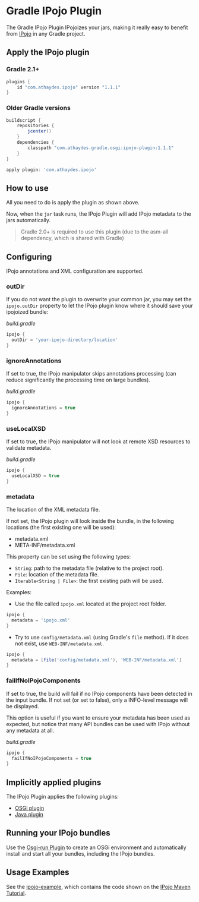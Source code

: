 # Gradle IPojo Plugin

The Gradle IPojo Plugin IPojoizes your jars, making it really easy to benefit from [IPojo](http://felix.apache.org/documentation/subprojects/apache-felix-ipojo.html)
in any Gradle project.

## Apply the IPojo plugin

### Gradle 2.1+

```groovy
plugins {
    id "com.athaydes.ipojo" version "1.1.1"
}
```

### Older Gradle versions

```groovy
buildscript {
    repositories {
        jcenter()
    }
    dependencies {
        classpath "com.athaydes.gradle.osgi:ipojo-plugin:1.1.1"
    }
}

apply plugin: 'com.athaydes.ipojo'
```

## How to use

All you need to do is apply the plugin as shown above.

Now, when the ``jar`` task runs, the IPojo Plugin will add IPojo metadata to the jars automatically.

> Gradle 2.0+ is required to use this plugin (due to the asm-all dependency, which is shared with Gradle)

## Configuring

IPojo annotations and XML configuration are supported.

### outDir

If you do not want the plugin to overwrite your common jar,
you may set the ``ipojo.outDir`` property to let the IPojo plugin
know where it should save your ipojoized bundle:

*build.gradle*

```groovy
ipojo {
  outDir = 'your-ipojo-directory/location'
}
```

### ignoreAnnotations

If set to true, the IPojo manipulator skips annotations processing
(can reduce significantly the processing time on large bundles).

*build.gradle*

```groovy
ipojo {
  ignoreAnnotations = true
}
```

### useLocalXSD

If set to true, the IPojo manipulator will not look at remote XSD resources to validate metadata.

*build.gradle*

```groovy
ipojo {
  useLocalXSD = true
}
```

### metadata

The location of the XML metadata file.

If not set, the IPojo plugin will look inside the bundle, in the following locations (the first existing one will be used):

* metadata.xml
* META-INF/metadata.xml

This property can be set using the following types:

* ``String``: path to the metadata file (relative to the project root).
* ``File``: location of the metadata file.
* ``Iterable<String | File>``: the first existing path will be used.

Examples:

* Use the file called ``ipojo.xml`` located at the project root folder.

```groovy
ipojo {
  metadata = 'ipojo.xml'
}
```

* Try to use ``config/metadata.xml`` (using Gradle's ``file`` method).
  If it does not exist, use ``WEB-INF/metadata.xml``.

```groovy
ipojo {
  metadata = [file('config/metadata.xml'), 'WEB-INF/metadata.xml']
}
```

### failIfNoIPojoComponents

If set to true, the build will fail if no IPojo components have been detected in the input bundle.
If not set (or set to false), only a INFO-level message will be displayed.

This option is useful if you want to ensure your metadata has been used as expected, but notice that many API bundles
can be used with IPojo without any metadata at all.

*build.gradle*

```groovy
ipojo {
  failIfNoIPojoComponents = true
}
```

## Implicitly applied plugins

The IPojo Plugin applies the following plugins:

  * [OSGi plugin](http://www.gradle.org/docs/current/userguide/osgi_plugin.html)
  * [Java plugin](http://www.gradle.org/docs/current/userguide/tutorial_java_projects.html)
  
## Running your IPojo bundles

Use the [Osgi-run Plugin](https://github.com/renatoathaydes/osgi-run) to create an OSGi environment and automatically install and start all your bundles,
including the IPojo bundles.

## Usage Examples

See the [ipojo-example](https://github.com/renatoathaydes/osgi-run/tree/master/osgi-run-test/ipojo-example),
which contains the code shown on the [IPojo Maven Tutorial](http://felix.apache.org/documentation/subprojects/apache-felix-ipojo/apache-felix-ipojo-gettingstarted/ipojo-hello-word-maven-based-tutorial.html).

